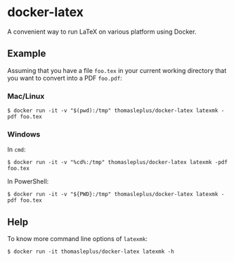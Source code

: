 # docker-latex

A convenient way to run LaTeX on various platform using Docker.

## Example

Assuming that you have a file `foo.tex` in your current working directory that you want to convert into a PDF `foo.pdf`:

### Mac/Linux

```
$ docker run -it -v "$(pwd):/tmp" thomasleplus/docker-latex latexmk -pdf foo.tex
```

### Windows

In `cmd`:

```
$ docker run -it -v "%cd%:/tmp" thomasleplus/docker-latex latexmk -pdf foo.tex
```

In PowerShell:

```
$ docker run -it -v "${PWD}:/tmp" thomasleplus/docker-latex latexmk -pdf foo.tex
```

## Help

To know more command line options of `latexmk`:

```
$ docker run -it thomasleplus/docker-latex latexmk -h
```
